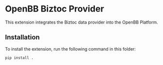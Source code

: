 # OpenBB Biztoc Provider

This extension integrates the Biztoc data provider
into the OpenBB Platform.

## Installation

To install the extension, run the following command in this folder:

```bash
pip install .
```
